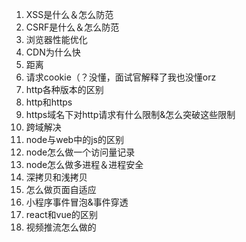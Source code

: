 
1. XSS是什么＆怎么防范
2. CSRF是什么＆怎么防范
3. 浏览器性能优化
4. CDN为什么快
5. 距离
6. 请求cookie（？没懂，面试官解释了我也没懂orz
7. http各种版本的区别
8. http和https
9. https域名下对http请求有什么限制&怎么突破这些限制
10. 跨域解决
11. node与web中的js的区别
12. node怎么做一个访问量记录
13. node怎么做多进程＆进程安全
14. 深拷贝和浅拷贝
15. 怎么做页面自适应
16. 小程序事件冒泡&事件穿透
17. react和vue的区别
18. 视频推流怎么做的
